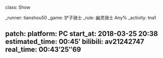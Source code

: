 class: Show

_runner: tianshou50
_game: 铲子骑士
_rule: 幽灵骑士 Any%
_activity: tna1

patch:
platform: PC
start_at: 2018-03-25 20:38
estimated_time: 00:45′
bilibili: av21242747
real_time: 00:43′25″69
---

